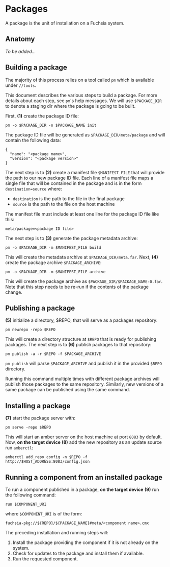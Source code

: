 # Packages

A package is the unit of installation on a Fuchsia system.

## Anatomy

_To be added..._

## Building a package

The majority of this process relies on a tool called `pm` which is available
under `//tools`.

This document describes the various steps to build a package. For more details about each step, see `pm`'s help messages.  We will use `$PACKAGE_DIR` to denote a staging dir where the package is going to be built.

First, **(1)** create the package ID file:
```
pm -o $PACKAGE_DIR -n $PACKAGE_NAME init
```

The package ID file will be generated as `$PACKAGE_DIR/meta/package` and will contain the following data:
```
{
  "name": "<package name>",
  "version": "<package version>"
}
```

The next step is to **(2)** create a manifest file `$MANIFEST_FILE` that will provide the path to our new package ID file.  Each line of a manifest file maps a single file that will be contained in the package and is in the form `destination=source` where:
* `destination` is the path to the file in the final package
* `source` is the path to the file on the host machine

The manifest file must include at least one line for the package ID file like
this:
```
meta/package=<package ID file>
```

The next step is to **(3)** generate the package metadata archive:
```
pm -o $PACKAGE_DIR -m $MANIFEST_FILE build
```
This will create the metadata archive at `$PACKAGE_DIR/meta.far`.  Next, **(4)** create the package archive `$PACKAGE_ARCHIVE`:
```
pm -o $PACKAGE_DIR -m $MANIFEST_FILE archive
```

This will create the package archive as `$PACKAGE_DIR/$PACKAGE_NAME-0.far`.  Note that this step needs to be re-run if the contents of the package change.

## Publishing a package

**(5)** initialize a directory, $REPO, that will serve as a packages repository:
```
pm newrepo -repo $REPO
```
This will create a directory structure at `$REPO` that is ready for publishing packages.  The next step is to **(6)** publish packages to that repository:
```
pm publish -a -r $REPO -f $PACKAGE_ARCHIVE
```

`pm publish` will parse `$PACKAGE_ARCHIVE` and publish it in the provided `$REPO` directory.

Running this command multiple times with different package archives will publish those packages to the same repository.  Similarly, new versions of a same package can be published using the same command.

## Installing a package

**(7)** start the package server with:
```
pm serve -repo $REPO
```

This will start an amber server on the host machine at port `8083` by default.  Now, **on the target device** **(8)** add the new repository as an update source run `amberctl`:
```
amberctl add_repo_config -n $REPO -f http://$HOST_ADDRESS:8083/config.json
```

## Running a component from an installed package
To run a component published in a package, **on the target device** **(9)** run the following command:
```
run $COMPONENT_URI
```

where `$COMPONENT_URI` is of the form:
```
fuchsia-pkg://${REPO}/${PACKAGE_NAME}#meta/<component name>.cmx
```

The preceding installation and running steps will:
1. Install the package providing the component if it is not already on the system.
1. Check for updates to the package and install them if available.
1. Run the requested component.

